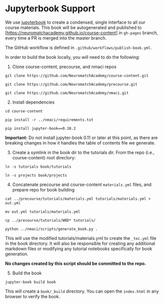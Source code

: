 # Jupyterbook Support

We use [jupyterbook](https://jupyterbook.org/intro.html) to create a condensed, single interface to all our course materials. This book will be autogenerated and published to [https://neuromatchacademy.github.io/course-content] in `gh-pages` branch, every time a PR is merged into the master branch.

The GitHub workflow is defined in `.github/workflows/publish-book.yml`. 

In order to build the book locally, you will need to do the following:

1. Clone course-content, precourse, and nmaci repos

`git clone https://github.com/NeuromatchAcademy/course-content.git`

`git clone https://github.com/NeuromatchAcademy/precourse.git`

`git clone https://github.com/NeuromatchAcademy/nmaci.git`

2. Install dependencies

`cd course-content`

`pip install -r ../nmaci/requirements.txt`

`pip install jupyter-book==0.10.2`

**Important:** Do not install jupyter-book 0.11 or later at this point, as there are breaking changes in how it handles the table of contents file we generate.

3. Create a symlink in the book dir to the tutorials dir. From the repo (i.e., course-content) root directory:
   
`ln -s tutorials book/tutorials`

`ln -s projects book/projects`

4. Concatenate precourse and course-content `materials.yml` files, and prepare repo for book building 

`cat ../precourse/tutorials/materials.yml tutorials/materials.yml > out.yml`

`mv out.yml tutorials/materials.yml`

`cp ../precourse/tutorials/W0D* tutorials/`

`python ../nmaci/scripts/generate_book.py .`

This will use the modified tutorials/materials.yml to create the `_toc.yml` file in the book directory. It will also be responsible for creating any additional markdown files or modifying any tutorial notebooks specifically for book generation. 

**No changes created by this script should be committed to the repo.**

5. Build the book

`jupyter-book build book`

This will create a `book/_build` directory. You can open the `index.html` in any browser to verify the book.
